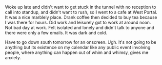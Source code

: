 Woke up late and didn't want to get stuck in the tunnel with no reception to call into standup, and didn't want to rush, so I went to a cafe at West Portal. It was a nice marblely place. Drank coffee then decided to buy tea because I was there for hours. Did work and leisurely got to work at around noon. Not bad day at work. Felt isolated and lonely and didn't talk to anyone and there were only a few emails. It was dark and cold.

Have to go down south tomorrow for an onscreen. Ugh. It's not going to be anything but its existence on my calendar like any public event involving people, where anything can happen out of whim and whimsy, gives me anxiety.
